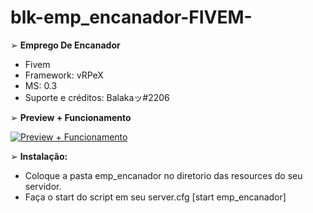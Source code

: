 # blk-emp_encanador-FIVEM-

➢ **Emprego De Encanador**
- Fivem
- Framework: vRPeX
- MS: 0.3 
- Suporte e créditos: Balakaッ#2206

➢ **Preview + Funcionamento**

[![Preview + Funcionamento ](http://img.youtube.com/vi/ZHezsieV44A/0.jpg)](http://www.youtube.com/watch?v=ZHezsieV44A "Emprego De Encanador")


➢ **Instalação:**

- Coloque a pasta emp_encanador no diretorio das resources do seu servidor.
- Faça o start do script em seu server.cfg [start emp_encanador]
